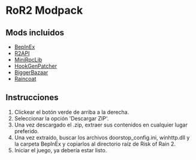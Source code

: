 # RoR2 Modpack

## Mods incluidos
 * [BepInEx](https://thunderstore.io/package/bbepis/BepInExPack/)
 * [R2API](https://thunderstore.io/package/tristanmcpherson/R2API/)
 * [MiniRpcLib](https://thunderstore.io/package/wildbook/MiniRpcLib/)
 * [HookGenPatcher](https://thunderstore.io/package/RiskofThunder/HookGenPatcher/)
 * [BiggerBazaar](https://thunderstore.io/package/MagnusMagnuson/BiggerBazaar/)
 * [Raincoat](https://thunderstore.io/package/Jarlyk/Raincoat/)


## Instrucciones
  1. Clickear el botón verde de arriba a la derecha.
  2. Seleccionar la opción 'Descargar ZIP'.
  3. Una vez descargado el .zip, extraer sus contenidos en cualquier lugar preferido.
  4. Una vez extraído, buscar los archivos doorstop_config.ini, winhttp.dll y la carpeta BepInEx y copiarlos al directorio raíz de Risk of Rain 2.
  5. Iniciar el juego, ya debería estar listo.  
